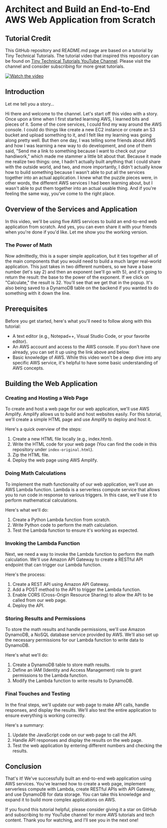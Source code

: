 # Architect and Build an End-to-End AWS Web Application from Scratch

## Tutorial Credit
This GitHub repository and README.md page are based on a tutorial by Tiny Technical Tutorials. The tutorial video that inspired this repository can be found on [Tiny Technical Tutorials YouTube Channel](https://www.youtube.com/@TinyTechnicalTutorials). Please visit the channel and consider subscribing for more great tutorials.

[![Watch the video](https://img.youtube.com/vi/7m_q1ldzw0U&t=1225s/default.jpg)](https://www.youtube.com/watch?v=7m_q1ldzw0U&t=1225s)

## Introduction
Let me tell you a story…

Hi there and welcome to the channel. Let's start off this video with a story. Once upon a time when I first started learning AWS, I learned bits and pieces of it. Some of the core services, I could find my way around the AWS console. I could do things like create a new EC2 instance or create an S3 bucket and upload something to it, and I felt like my learning was going along pretty well. But then one day, I was telling some friends about AWS and how I was learning a new way to do development, and one of them said, "Send me a link to something because I want to check out your handiwork," which made me stammer a little bit about that. Because it made me realize two things: one, I hadn't actually built anything that I could share with the outside world, and two, and more importantly, I didn't actually know how to build something because I wasn't able to put all the services together into an actual application. I knew what the puzzle pieces were, in other words, the different AWS services I had been learning about, but I wasn't able to put them together into an actual usable thing. And if you're feeling the same way, you've come to the right place.

## Overview of the Services and Application
In this video, we'll be using five AWS services to build an end-to-end web application from scratch. And yes, you can even share it with your friends when you're done if you'd like. Let me show you the working version.

### The Power of Math
Now admittedly, this is a super simple application, but it ties together all of the main components that you would need to build a much larger real-world application. This just takes in two different numbers, so we have a base number (let's say 2) and then an exponent (we'll go with 5), and it's going to return the result: the base to the power of the exponent. If we click on "Calculate," the result is 32. You'll see that we get that in the popup. It's also being saved to a DynamoDB table on the backend if you wanted to do something with it down the line.

## Prerequisites
Before you get started, here's what you'll need to follow along with this tutorial:
- A text editor (e.g., Notepad++, Visual Studio Code, or your favorite editor).
- An AWS account and access to the AWS console. If you don't have one already, you can set it up using the link above and below.
- Basic knowledge of AWS. While this video won't be a deep dive into any specific AWS service, it's helpful to have some basic understanding of AWS concepts.

## Building the Web Application
### Creating and Hosting a Web Page
To create and host a web page for our web application, we'll use AWS Amplify. Amplify allows us to build and host websites easily. For this tutorial, we'll create a simple HTML page and use Amplify to deploy and host it.

Here's a quick overview of the steps:
1. Create a new HTML file locally (e.g., index.html).
2. Write the HTML code for your web page (You can find the code in this repository under `index-original.html`).
3. Zip the HTML file.
4. Deploy the web page using AWS Amplify.

### Doing Math Calculations
To implement the math functionality of our web application, we'll use an AWS Lambda function. Lambda is a serverless compute service that allows you to run code in response to various triggers. In this case, we'll use it to perform mathematical calculations.

Here's what we'll do:
1. Create a Python Lambda function from scratch.
2. Write Python code to perform the math calculation.
3. Test the Lambda function to ensure it's working as expected.

### Invoking the Lambda Function
Next, we need a way to invoke the Lambda function to perform the math calculation. We'll use Amazon API Gateway to create a RESTful API endpoint that can trigger our Lambda function.

Here's the process:
1. Create a REST API using Amazon API Gateway.
2. Add a POST method to the API to trigger the Lambda function.
3. Enable CORS (Cross-Origin Resource Sharing) to allow the API to be called from our web page.
4. Deploy the API.

### Storing Results and Permissions
To store the math results and handle permissions, we'll use Amazon DynamoDB, a NoSQL database service provided by AWS. We'll also set up the necessary permissions for our Lambda function to write data to DynamoDB.

Here's what we'll do:
1. Create a DynamoDB table to store math results.
2. Define an IAM (Identity and Access Management) role to grant permissions to the Lambda function.
3. Modify the Lambda function to write results to DynamoDB.

### Final Touches and Testing
In the final steps, we'll update our web page to make API calls, handle responses, and display the results. We'll also test the entire application to ensure everything is working correctly.

Here's a summary:
1. Update the JavaScript code on our web page to call the API.
2. Handle API responses and display the results on the web page.
3. Test the web application by entering different numbers and checking the results.

## Conclusion
That's it! We've successfully built an end-to-end web application using AWS services. You've learned how to create a web page, implement serverless compute with Lambda, create RESTful APIs with API Gateway, and use DynamoDB for data storage. You can take this knowledge and expand it to build more complex applications on AWS.

If you found this tutorial helpful, please consider giving it a star on GitHub and subscribing to my YouTube channel for more AWS tutorials and tech content. Thank you for watching, and I'll see you in the next one!
